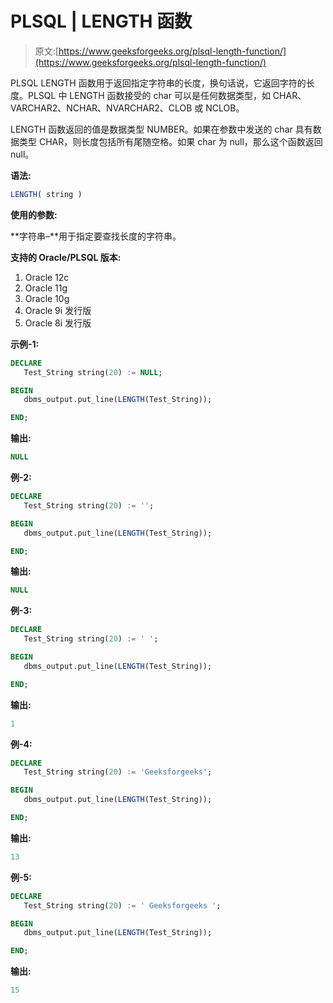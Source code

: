 # PLSQL | LENGTH 函数

> 原文:[https://www.geeksforgeeks.org/plsql-length-function/](https://www.geeksforgeeks.org/plsql-length-function/)

PLSQL LENGTH 函数用于返回指定字符串的长度，换句话说，它返回字符的长度。PLSQL 中 LENGTH 函数接受的 char 可以是任何数据类型，如 CHAR、VARCHAR2、NCHAR、NVARCHAR2、CLOB 或 NCLOB。

LENGTH 函数返回的值是数据类型 NUMBER。如果在参数中发送的 char 具有数据类型 CHAR，则长度包括所有尾随空格。如果 char 为 null，那么这个函数返回 null。

**语法:**

```sql
LENGTH( string )
```

**使用的参数:**

**字符串–**用于指定要查找长度的字符串。

**支持的 Oracle/PLSQL 版本:**

1.  Oracle 12c
2.  Oracle 11g
3.  Oracle 10g
4.  Oracle 9i 发行版
5.  Oracle 8i 发行版

**示例-1:**

```sql
DECLARE 
   Test_String string(20) := NULL;

BEGIN 
   dbms_output.put_line(LENGTH(Test_String)); 

END;    
```

**输出:**

```sql
NULL 
```

**例-2:**

```sql
DECLARE 
   Test_String string(20) := '';

BEGIN 
   dbms_output.put_line(LENGTH(Test_String)); 

END;    
```

**输出:**

```sql
NULL 
```

**例-3:**

```sql
DECLARE 
   Test_String string(20) := ' ';

BEGIN 
   dbms_output.put_line(LENGTH(Test_String)); 

END;    
```

**输出:**

```sql
1 
```

**例-4:**

```sql
DECLARE 
   Test_String string(20) := 'Geeksforgeeks';

BEGIN 
   dbms_output.put_line(LENGTH(Test_String)); 

END;     
```

**输出:**

```sql
13 
```

**例-5:**

```sql
DECLARE 
   Test_String string(20) := ' Geeksforgeeks ';

BEGIN 
   dbms_output.put_line(LENGTH(Test_String)); 

END;     
```

**输出:**

```sql
15 
```
